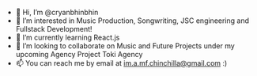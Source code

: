 - 👋 Hi, I’m @cryanbhinbhin
- 👀 I’m interested in Music Production, Songwriting, JSC engineering and Fullstack Development!
- 🌱 I’m currently learning React.js
- 💞️ I’m looking to collaborate on Music and Future Projects under my upcoming Agency Project Toki Agency
- 📫 You can reach me by email at im.a.mf.chinchilla@gmail.com :)

<!---
cryanbhinbhin/cryanbhinbhin is a ✨ special ✨ repository because its `README.md` (this file) appears on your GitHub profile.
You can click the Preview link to take a look at your changes.
--->
